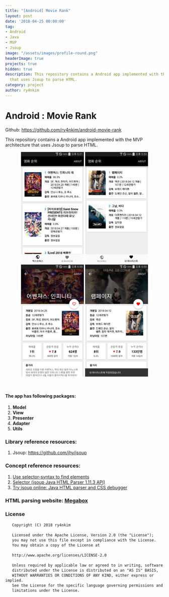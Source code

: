 ```yaml
---
title: "[Android] Movie Rank"
layout: post
date: '2018-04-25 00:00:00'
tag:
- Android
- Java
- MVP
- Jsoup
image: "/assets/images/profile-round.png"
headerImage: true
projects: true
hidden: true
description: This repository contains a Android app implemented with the MVP architecture
  that uses Jsoup to parse HTML.
category: project
author: ry4nkim
---
```


# Android : Movie Rank

Github: https://github.com/ry4nkim/android-movie-rank

This repository contains a Android app implemented with the MVP architecture that uses Jsoup to parse HTML.
<br>
<p align="center">
  <img src="/assets/images/android-movie-rank/movie-rank.png" width="200">
  <img src="/assets/images/android-movie-rank/movie-wishlist.png" width="200">
  <img src="/assets/images/android-movie-rank/movie-detail.png" width="200">
  <img src="/assets/images/android-movie-rank/movie-wish.png" width="200">
</p>
<br>

#### The app has following packages:
1. **Model**
2. **View**
3. **Presenter**
4. **Adapter**
5. **Utils**

### Library reference resources:
1. Jsoup: https://github.com/jhy/jsoup

### Concept reference resources:
1. [Use selector-syntax to find elements](https://jsoup.org/cookbook/extracting-data/selector-syntax)
2. [Selector (jsoup Java HTML Parser 1.11.3 API)](https://jsoup.org/apidocs/org/jsoup/select/Selector.html)
3. [Try jsoup online: Java HTML parser and CSS debugger](https://try.jsoup.org)

### HTML parsing website:  [Megabox](http://www.megabox.co.kr/)

### License
```
   Copyright (C) 2018 ry4nkim

   Licensed under the Apache License, Version 2.0 (the "License");
   you may not use this file except in compliance with the License.
   You may obtain a copy of the License at

   http://www.apache.org/licenses/LICENSE-2.0

   Unless required by applicable law or agreed to in writing, software
   distributed under the License is distributed on an "AS IS" BASIS,
   WITHOUT WARRANTIES OR CONDITIONS OF ANY KIND, either express or implied.
   See the License for the specific language governing permissions and
   limitations under the License.
```